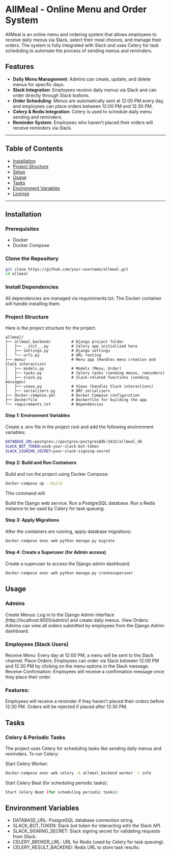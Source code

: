 # AllMeal - Online Menu and Order System

AllMeal is an online menu and ordering system that allows employees to receive daily menus via Slack, select their meal choices, and manage their orders. The system is fully integrated with Slack and uses Celery for task scheduling to automate the process of sending menus and reminders.

## Features

- **Daily Menu Management**: Admins can create, update, and delete menus for specific days.
- **Slack Integration**: Employees receive daily menus via Slack and can order directly through Slack buttons.
- **Order Scheduling**: Menus are automatically sent at 12:00 PM every day, and employees can place orders between 12:00 PM and 12:30 PM.
- **Celery & Redis Integration**: Celery is used to schedule daily menu sending and reminders.
- **Reminder System**: Employees who haven't placed their orders will receive reminders via Slack.

---

## Table of Contents

- [Installation](#installation)
- [Project Structure](#project-structure)
- [Setup](#setup)
- [Usage](#usage)
- [Tasks](#tasks)
- [Environment Variables](#environment-variables)
- [License](#license)

---

## Installation

### Prerequisites

- Docker
- Docker Compose

### Clone the Repository

```bash
git clone https://github.com/your-username/allmeal.git
cd allmeal
```

### Install Dependencies

All dependencies are managed via requirements.txt. The Docker container will handle installing them.

### Project Structure

Here is the project structure for the project.

```
allmeal/
├── allmeal_backend/         # Django project folder
│   ├── __init__.py          # Celery app initialized here
│   ├── settings.py          # Django settings
│   └── urls.py              # URL routing
├── menu/                    # Menu app (Handles menu creation and Slack interaction)
│   ├── models.py            # Models (Menu, Order)
│   ├── tasks.py             # Celery tasks (sending menus, reminders)
│   ├── slack.py             # Slack-related functions (sending messages)
│   ├── views.py             # Views (handles Slack interactions)
│   ├── serializers.py       # DRF serializers
├── docker-compose.yml       # Docker Compose configuration
├── Dockerfile               # Dockerfile for building the app
└── requirements.txt         # Dependencies
```

#### Step 1: Environment Variables

Create a .env file in the project root and add the following environment variables:

```bash
DATABASE_URL=postgres://postgres:postgres@db:5432/allmeal_db
SLACK_BOT_TOKEN=xoxb-your-slack-bot-token
SLACK_SIGNING_SECRET=your-slack-signing-secret
```

#### Step 2: Build and Run Containers

Build and run the project using Docker Compose:

```bash
docker-compose up --build
```

This command will:

Build the Django web service.
Run a PostgreSQL database.
Run a Redis instance to be used by Celery for task queuing.

#### Step 3: Apply Migrations

After the containers are running, apply database migrations:

```bash
docker-compose exec web python manage.py migrate
```

#### Step 4: Create a Superuser (for Admin access)

Create a superuser to access the Django admin dashboard:

```bash
docker-compose exec web python manage.py createsuperuser
```

## Usage

### Admins

Create Menus: Log in to the Django Admin interface (http://localhost:8000/admin/) and create daily menus.
View Orders: Admins can view all orders submitted by employees from the Django Admin dashboard.

### Employees (Slack Users)

Receive Menu: Every day at 12:00 PM, a menu will be sent to the Slack channel.
Place Orders: Employees can order via Slack between 12:00 PM and 12:30 PM by clicking on the menu options in the Slack message.
Receive Confirmation: Employees will receive a confirmation message once they place their order.

### Features:

Employees will receive a reminder if they haven't placed their orders before 12:30 PM.
Orders will be rejected if placed after 12:30 PM.

## Tasks

### Celery & Periodic Tasks

The project uses Celery for scheduling tasks like sending daily menus and reminders. To run Celery:

Start Celery Worker:

```bash
docker-compose exec web celery -A allmeal_backend worker -l info
```

Start Celery Beat (for scheduling periodic tasks):

```bash
Start Celery Beat (for scheduling periodic tasks):
```

## Environment Variables

- DATABASE_URL: PostgreSQL database connection string.
- SLACK_BOT_TOKEN: Slack bot token for interacting with the Slack API.
- SLACK_SIGNING_SECRET: Slack signing secret for validating requests from Slack.
- CELERY_BROKER_URL: URL for Redis (used by Celery for task queuing).
- CELERY_RESULT_BACKEND: Redis URL to store task results.